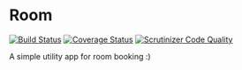 Room
====
[![Build Status](https://travis-ci.org/gabrielsch/Room.svg?branch=startup)](https://travis-ci.org/gabrielsch/Room)
[![Coverage Status](https://coveralls.io/repos/gabrielsch/Room/badge.png?branch=startup)](https://coveralls.io/r/gabrielsch/Room?branch=startup)
[![Scrutinizer Code Quality](https://scrutinizer-ci.com/g/gabrielsch/Room/badges/quality-score.png?b=startup)](https://scrutinizer-ci.com/g/gabrielsch/Room/?branch=startup)

A simple utility app for room booking :)
